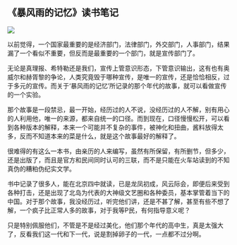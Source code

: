 ## 《暴风雨的记忆》读书笔记 ##

![](http://luisyang.weebly.com/uploads/2/2/7/2/22721706/2652305_orig.jpg)

以前觉得，一个国家最重要的是经济部门，法律部门，外交部门，人事部门，结果漏了一个看似不重要，但反而是最重要的一个部门，就是宣传部门了。

无论是真理报、希特勒还是我们，宣传上管意识形态，下管意识输出，这有也有奥威尔和赫胥黎的争论，人类究竟毁于哪种宣传，是唯一的宣传，还是恰恰相反，过于多元的宣传。而关于‘暴风雨的记忆’所记录的那个年代的故事，就可以看做宣传的一个实验。

那个故事是一段禁忌，最一开始，经历过的人不说，没经历过的人不解，别有用心的人利用他，唯一的来源，都来自统一的口径。而到现在，口径慢慢松开，可以看到各种版本的解释，本来一个可能并不复杂的事件，被神化和扭曲，酱料放得太多，反而不知道本来的菜是什么，就是这个故事最好的解释了。

很难得的有这么一本书，由亲历的人来编写，虽然有所保留，有所删节，但多少，还是出版了，而且是官方和民间同时认可的三联，而不是只能在火车站读到的不知真伪的糟粕伪纪实文学。

书中记录了很多人，能在北京四中就读，已是龙凤初成，风云际会，即便后来受到各种打击，还是出现了北岛为代表的大神级文艺圈和各种委员，基本掌管着当下的中国。对于那个故事，我没经历过，听完他们讲，还是不甚了解，甚至有些不想了解，一个疯子比正常人多的故事，对于我等P民，有何指导意义呢？

只是特别佩服他们，不管是不是经过美化，他们那个年代的高中生，真是太强大了，反看我们这一代和下一代，说是割掉卵子的一代，一点都不过分啊。